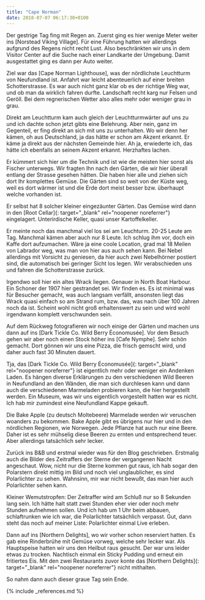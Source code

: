 ```yaml
---
title: "Cape Norman"
date: 2018-07-07 06:17:30+0100
---
```


Der gestrige Tag fing mit Regen an. Zuerst ging es hier wenige Meter weiter ins [Norstead Viking Village]. Für eine Führung hatten wir allerdings aufgrund des Regens nicht recht Lust. Also beschränkten wir uns in dem Visitor Center auf die Suche nach einer Landkarte der Umgebung. Damit ausgestattet ging es dann per Auto weiter.

Ziel war das [Cape Norman Lighthouse], was der nördlichste Leuchtturm von Neufundland ist. Anfahrt war leicht abenteuerlich auf einer breiten Schotterstrasse. Es war auch nicht ganz klar ob es der richtige Weg war, und ob man da wirklich fahren durfte. Landschaft recht karg nur Felsen und Geröll. Bei dem regnerischen Wetter also alles mehr oder weniger grau in grau.

Direkt am Leuchtturm kam auch gleich der Leuchtturmwärter auf uns zu und ich dachte schon jetzt gibts eine Belehrung. Aber nein, ganz im Gegenteil, er fing direkt an sich mit uns zu unterhalten. Wo wir denn her kämen, oh aus Deutschland, ja das hätte er schon am Akzent erkannt. Er käme ja direkt aus der nächsten Gemeinde hier. Ah ja, erwiederte ich, das hätte ich ebenfalls an seinem Akzent erkannt. Herzhaftes lachen.

Er kümmert sich hier um die Technik und ist wie die meisten hier sonst als Fischer unterwegs. Wir fragten Ihn nach den Gärten, die wir hier überall entlang der Strasse gesehen hätten. Die haben hier alle und ziehen sich dort Ihr komplettes Gemüse. Die Gärten sind so weit von der Küste weg, weil es dort wärmer ist und die Erde dort meist besser bzw. überhaupt welche vorhanden ist. 

Er selbst hat 8 solcher kleiner eingezäunter Gärten. Das Gemüse wird dann in den [Root Cellar]{: target="_blank" rel="noopener noreferrer"} eingelagert. Unterirdische Keller, quasi unser Kartoffelkeller.

Er meinte noch das manchmal viel los sei am Leuchturm. 20-25 Leute am Tag. Manchmal kämen aber auch nur 8 Leute. Ich schlug ihm vor, doch ein Kaffe dort aufzumachen. Wäre ja eine coole Location, grad mal 18 Meilen von Labrador weg, was man von hier aus auch sehen kann. Bei Nebel allerdings mit Vorsicht zu geniesen, da hier auch zwei Nebelhörner postiert sind, die automatisch bei geringer Sicht los legen. Wir verabschieden uns und fahren die Schotterstrasse zurück.

Irgendwo soll hier ein altes Wrack liegen. Genauer in North Boat Harbour. Ein Schoner der 1907 hier gestrandet sei. Wir finden es. 
Es ist minimal was für Besucher gemacht, was auch langsam verfällt, ansonsten liegt das Wrack quasi einfach so am Strand rum, bzw. das, was nach über 100 Jahren noch da ist. Scheint wohl nicht groß erhaltenswert zu sein und wird wohl irgendwann komplett verschwunden sein.

Auf dem Rückweg fotografieren wir noch einige der Gärten und machen uns dann auf ins [Dark Tickle Co. Wild Berry Économusée]. Vor dem Besuch gehen wir aber noch einen Stock höher ins [Cafe Nymphe]. Sehr schön gemacht. Dort gönnen wir uns eine Pizza, die frisch gemscht wird, und daher auch fast 30 Minuten dauert.

Tja, das [Dark Tickle Co. Wild Berry Économusée]{: target="_blank" rel="noopener noreferrer"} ist eigentlich mehr oder weniger ein Andenken Laden. Es hängen diverse Erklärungen zu den verschiedenen Wild Beeren in Neufundland an den Wänden, die man sich durchlesen kann und dann auch die verschiedenen Marmeladen probieren kann, die hier hergestellt werden. Ein Museum, was wir uns eigentlich vorgestellt hatten war es nicht. Ich hab mir zumindest eine Neufundland Kappe gekauft. 

Die Bake Apple (zu deutsch Moltebeere) Marmelade werden wir veruschen woanders zu bekommen. Bake Apple gibt es übrigens nur hier und in den nördlichen Regionen, wie Norwegen. Jede Pflanze hat auch nur eine Beere. Daher ist es sehr mühselig diese Beeren zu ernten und entsprechend teuer. Aber allerdings tatsächlich sehr lecker.

Zurück ins B&B und erstmal wieder was für den Blog geschrieben. Erstmalig auch die Bilder des Zeitraffers der Sterne der vergangenen Nacht angeschaut. Wow, nicht nur die Sterne kommen gut raus, ich hab sogar den Polarstern direkt mittig im Bild und noch viel unglaublicher, es sind Polarlichter zu sehen. Wahnsinn, mir war nicht bewußt, das man hier auch Polarlichter sehen kann. 

Kleiner Wemutstropfen: Der Zeitraffer wird am Schluß nur so 8 Sekunden lang sein. Ich hätte halt statt zwei Stunden eher vier oder noch mehr Stunden aufnehmen sollen. Und ich hab um 1 Uhr beim abbauen, schlaftrunken wie ich war, die Polarlichter tatsächlich verpasst. Gut, dann steht das noch auf meiner Liste: Polarlichter einmal Live erleben.

Dann auf ins [Northern Delights], wo wir vorher schon reserviert hatten. Es gab eine Rinderbrühe mit Gemüse vorweg, welche sehr lecker war. Als Hauptspeise hatten wir uns den Heilbut raus gesucht. Der war uns leider etwas zu trocken. Nachtisch einmal ein Sticky Pudding und erneut ein fritiertes Eis. Mit den zwei Restaurants zuvor konte das [Northern Delights]{: target="_blank" rel="noopener noreferrer"} nicht mithalten. 

So nahm dann auch dieser graue Tag sein Ende.

{% include _references.md %}